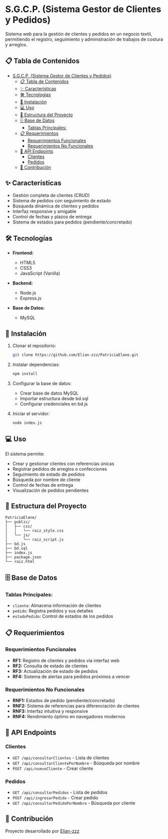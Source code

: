 
# S.G.C.P. (Sistema Gestor de Clientes y Pedidos)

Sistema web para la gestión de clientes y pedidos en un negocio textil, permitiendo el registro, seguimiento y administración de trabajos de costura y arreglos.

## 📋 Tabla de Contenidos
- [S.G.C.P. (Sistema Gestor de Clientes y Pedidos)](#sgcp-sistema-gestor-de-clientes-y-pedidos)
  - [📋 Tabla de Contenidos](#-tabla-de-contenidos)
  - [✨ Características](#-características)
  - [🛠️ Tecnologías](#️-tecnologías)
  - [🚀 Instalación](#-instalación)
  - [💻 Uso](#-uso)
  - [📁 Estructura del Proyecto](#-estructura-del-proyecto)
  - [🗄️ Base de Datos](#️-base-de-datos)
    - [Tablas Principales:](#tablas-principales)
  - [📋 Requerimientos](#-requerimientos)
    - [Requerimientos Funcionales](#requerimientos-funcionales)
    - [Requerimientos No Funcionales](#requerimientos-no-funcionales)
  - [🔄 API Endpoints](#-api-endpoints)
    - [Clientes](#clientes)
    - [Pedidos](#pedidos)
  - [👥 Contribución](#-contribución)

## ✨ Características
- Gestión completa de clientes (CRUD)
- Sistema de pedidos con seguimiento de estado
- Búsqueda dinámica de clientes y pedidos
- Interfaz responsive y amigable
- Control de fechas y plazos de entrega
- Sistema de estados para pedidos (pendiente/concretado)

## 🛠️ Tecnologías
- **Frontend:**
  - HTML5
  - CSS3
  - JavaScript (Vanilla)
  
- **Backend:**
  - Node.js
  - Express.js
  
- **Base de Datos:**
  - MySQL

## 🚀 Instalación
1. Clonar el repositorio:
   ```bash
   git clone https://github.com/Elian-zzz/PatriciaElane.git
   ```
2. Instalar dependencias:
   ```bash
   npm install
   ```
3. Configurar la base de datos:
   - Crear base de datos MySQL
   - Importar estructura desde bd.sql
   - Configurar credenciales en bd.js

4. Iniciar el servidor:
   ```bash
   node index.js
   ```

## 💻 Uso
El sistema permite:
- Crear y gestionar clientes con referencias únicas
- Registrar pedidos de arreglos o confecciones
- Seguimiento de estado de pedidos
- Búsqueda por nombre de cliente
- Control de fechas de entrega
- Visualización de pedidos pendientes

## 📁 Estructura del Proyecto
```
PatriciaElane/
├── public/
│   ├── css/
│   │   └── raiz_style.css
│   └── js/
│       └── raiz_script.js
├── bd.js
├── bd.sql
├── index.js
├── package.json
└── raiz.html
```

## 🗄️ Base de Datos
### Tablas Principales:
- `cliente`: Almacena información de clientes
- `pedido`: Registra pedidos y sus detalles
- `estadoPedido`: Control de estados de los pedidos

## 📋 Requerimientos

### Requerimientos Funcionales
- **RF1:** Registro de clientes y pedidos vía interfaz web
- **RF2:** Consulta de estado de clientes
- **RF3:** Actualización de estado de pedidos
- **RF4:** Sistema de alertas para pedidos próximos a vencer

### Requerimientos No Funcionales
- **RNF1:** Estados de pedido (pendiente/concretado)
- **RNF2:** Sistema de referencias para diferenciación de clientes
- **RNF3:** Interfaz intuitiva y responsive
- **RNF4:** Rendimiento óptimo en navegadores modernos

## 🔄 API Endpoints

### Clientes
- `GET /api/consultarClientes` - Lista de clientes
- `GET /api/consultarClientePorNombre` - Búsqueda por nombre
- `POST /api/nuevoCliente` - Crear cliente

### Pedidos
- `GET /api/consultarPedidos` - Lista de pedidos
- `POST /api/ingresarPedido` - Crear pedido
- `GET /api/consultarPedidoPorNombre` - Búsqueda por cliente

## 👥 Contribución
Proyecto desarrollado por [Elian-zzz](https://github.com/Elian-zzz)